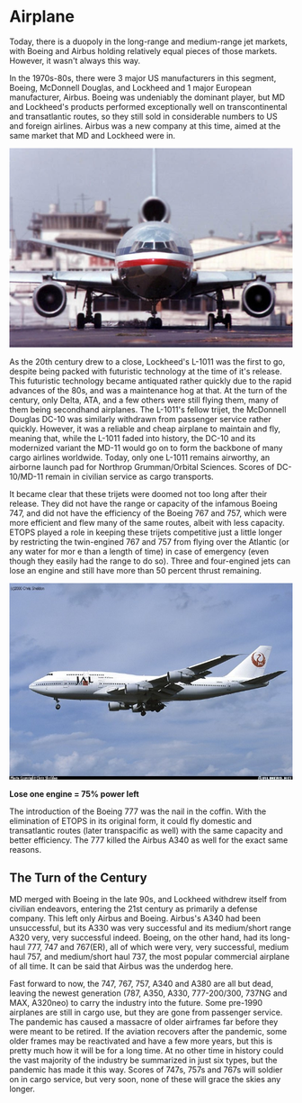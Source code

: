 # Airplane

Today, there is a duopoly in the long-range and medium-range jet markets, with Boeing and Airbus holding relatively equal pieces of those markets. However, it wasn't always this way.

In the 1970s-80s, there were 3 major US manufacturers in this segment, Boeing, McDonnell Douglas, and Lockheed and 1 major European manufacturer, Airbus. Boeing was undeniably the dominant player, but MD and Lockheed's products performed exceptionally well on transcontinental and transatlantic routes, so they still sold in considerable numbers to US and foreign airlines. Airbus was a new company at this time, aimed at the same market that MD and Lockheed were in.

<img src="images/American dc-10.jpg">

As the 20th century drew to a close, Lockheed's L-1011 was the first to go, despite being packed with futuristic technology at the time of it's release. This futuristic technology became antiquated rather quickly due to the rapid advances of the 80s, and was a maintenance hog at that. At the turn of the century, only Delta, ATA, and a few others were still flying them, many of them being secondhand airplanes. The L-1011's fellow trijet, the McDonnell Douglas DC-10 was similarly withdrawn from passenger service rather quickly. However, it was a reliable and cheap airplane to maintain and fly, meaning that, while the L-1011 faded into history, the DC-10 and its modernized variant the MD-11 would go on to form the backbone of many cargo airlines worldwide. Today, only one L-1011 remains airworthy, an airborne launch pad for Northrop Grumman/Orbital Sciences. Scores of DC-10/MD-11 remain in civilian service as cargo transports. 

It became clear that these trijets were doomed not too long after their release. They did not have the range or capacity of the infamous Boeing 747, and did not have the efficiency of the Boeing 767 and 757, which were more efficient and flew many of the same routes, albeit with less capacity. ETOPS played a role in keeping these trijets competitive just a little longer by restricting the twin-engined 767 and 757 from flying over the Atlantic (or any water for mor e than a length of time) in case of emergency (even though they easily had the range to do so). Three and four-engined jets can lose an engine and still have more than 50 percent thrust remaining. 

<img src="images/JAL 743.jpg">

**Lose one engine = 75% power left**

The introduction of the Boeing 777 was the nail in the coffin. With the elimination of ETOPS in its original form, it could fly domestic and transatlantic routes (later transpacific as well) with the same capacity and better efficiency. The 777 killed the Airbus A340 as well for the exact same reasons. 

## The Turn of the Century

MD merged with Boeing in the late 90s, and Lockheed withdrew itself from civilian endeavors, entering the 21st century as primarily a defense company. This left only Airbus and Boeing. Airbus's A340 had been unsuccessful, but its A330 was very successful and its medium/short range A320 very, very successful indeed. Boeing, on the other hand, had its long-haul 777, 747 and 767(ER), all of which were very, very successful, medium haul 757, and medium/short haul 737, the most popular commercial airplane of all time. It can be said that Airbus was the underdog here. 

Fast forward to now, the 747, 767, 757, A340 and A380 are all but dead, leaving the newest generation (787, A350, A330, 777-200/300, 737NG and MAX, A320neo) to carry the industry into the future. Some pre-1990 airplanes are still in cargo use, but they are gone from passenger service. The pandemic has caused a massacre of older airframes far before they were meant to be retired. If the aviation recovers after the pandemic, some older frames may be reactivated and have a few more years, but this is pretty much how it will be for a long time. At no other time in history could the vast majority of the industry be summarized in just six types, but the pandemic has made it this way. Scores of 747s, 757s and 767s will soldier on in cargo service, but very soon, none of these will grace the skies any longer.

